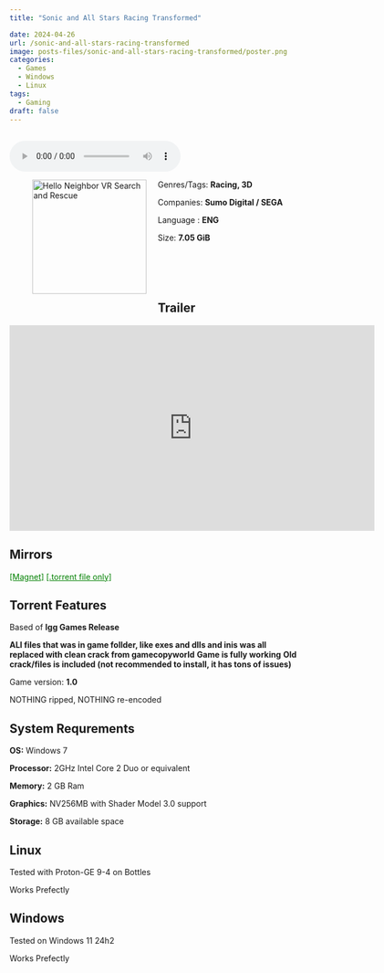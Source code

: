 ```yaml
---
title: "Sonic and All Stars Racing Transformed"

date: 2024-04-26
url: /sonic-and-all-stars-racing-transformed
image: posts-files/sonic-and-all-stars-racing-transformed/poster.png
categories:
  - Games
  - Windows
  - Linux
tags:
  - Gaming
draft: false
---
```

##
<style>
  body.dark-mode,
  body.dark-mode main * {
    background: url('/posts-files/sonic-and-all-stars-racing-transformed/background.png') center center fixed no-repeat;
    background-size: 100% 100%;
    background-size: cover;
    color: #f5f5f5;
  }
</style>
<script>
    document.addEventListener('DOMContentLoaded', function () {
        var body = document.body;
        var switcher = document.querySelector('.js-toggle');
                body.classList.add('dark-mode');
                // Save user preference in storage
                localStorage.setItem('darkMode', 'true');
            
        });
</script>

<audio controls autoplay>
  <source src="/posts-files/sonic-and-all-stars-racing-transformed/music.mp3" type="audio/mp3">
  Your browser does not support the audio tag.
</audio>


<figure style="float: left; margin-right: 20px;">
  <img src="/posts-files/sonic-and-all-stars-racing-transformed/poster.png" alt="Hello Neighbor VR Search and Rescue" style="width: 200px;">
</figure>

Genres/Tags: **Racing, 3D**

Companies: **Sumo Digital / SEGA**

Language : **ENG**

Size: **7.05 GiB**
# ⠀

## Trailer
<iframe width="640" height="360" src="https://www.youtube.com/embed/EktpW-iwd_g" title="Sonic &amp; All-Stars Racing Transformed - Launch Trailer" frameborder="0" allow="accelerometer; autoplay; clipboard-write; encrypted-media; gyroscope; picture-in-picture; web-share" referrerpolicy="strict-origin-when-cross-origin" 
allowfullscreen></iframe>

## Mirrors
<a href="magnet:?xt=urn:btih:K2XDCBHDLTG6WRNA63ETV4QRLZHZV74R&dn=Sonic%20and%20All%20Stars%20Racing%20Transformed" style="color: green;">[Magnet]</a>
<a href="https://www.dropbox.com/scl/fi/k9033jtw3xmqb3r0xhks8/Sonic-and-All-Stars-Racing-Transformed.torrent?rlkey=hihe2rvsxlhg74qb9l1pv5nej&st=sexda3ay&dl=1" style="color: green;">[.torrent file only]</a>

## Torrent Features
Based of **Igg Games Release**

**ALl files that was in game follder, like exes and dlls and inis was all replaced with clean crack from gamecopyworld**
**Game is fully working**
**Old crack/files is included (not recommended to install, it has tons of issues)**

Game version: **1.0**

NOTHING ripped, NOTHING re-encoded

## System Requrements
**OS:** Windows 7

**Processor:** 2GHz Intel Core 2 Duo or equivalent

**Memory:** 2 GB Ram

**Graphics:** NV256MB with Shader Model 3.0 support

**Storage:** 8 GB available space

## Linux

Tested with Proton-GE 9-4 on Bottles

Works Prefectly

## Windows

Tested on Windows 11 24h2

Works Prefectly